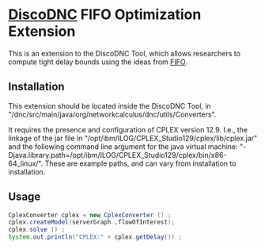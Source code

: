 # [DiscoDNC](https://github.com/NetCal) FIFO Optimization Extension

This is an extension to the DiscoDNC Tool, which allows researchers to compute tight delay bounds using the ideas from [FIFO](https://ieeexplore.ieee.org/document/6861458).

## Installation

This extension should be located inside the DiscoDNC Tool, in "/dnc/src/main/java/org/networkcalculus/dnc/utils/Converters".

It requires the presence and configuration of CPLEX version 12.9.
I.e., the linkage of the jar file in "/opt/ibm/ILOG/CPLEX_Studio129/cplex/lib/cplex.jar" and the following command line argument for the java virtual machine: "-Djava.library.path=/opt/ibm/ILOG/CPLEX_Studio129/cplex/bin/x86-64_linux/". These are example paths, and can vary from installation to installation.

## Usage

```java
CplexConverter cplex = new CplexConverter () ;
cplex.createModel(serverGraph ,flowOfInterest);
cplex.solve () ;
System.out.println("CPLEX:" + cplex.getDelay()) ;
```
